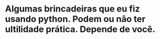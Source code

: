 # Algumas brincadeiras que eu fiz usando python. Podem ou não ter ultilidade prática. Depende de você.
